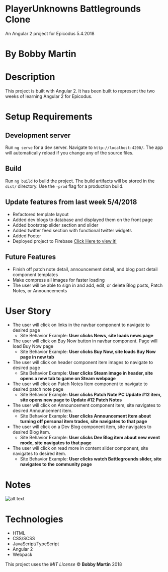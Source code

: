 # PlayerUnknowns Battlegrounds Clone
An Angular 2 project for Epicodus 5.4.2018

# By Bobby Martin

# Description
This project is built with Angular 2. It has been built to represent the two weeks of learning Angular 2 for Epicodus.

# Setup Requirements
## Development server

Run `ng serve` for a dev server. Navigate to `http://localhost:4200/`. The app will automatically reload if you change any of the source files.

## Build

Run `ng build` to build the project. The build artifacts will be stored in the `dist/` directory. Use the `-prod` flag for a production build.

## Update features from last week 5/4/2018
* Refactored template layout
* Added dev blogs to database and displayed them on the front page
* Added bootstrap slider section and slider
* Added twitter feed section with functional twitter widgets
* Added Footer
* Deployed project to Firebase [Click Here to view it!](https://pubg-site-clone.firebaseapp.com/)

## Future Features
* Finish off patch note detail, announcement detail, and blog post detail component templates
* Make compress all images for faster loading
* The user will be able to sign in and add, edit, or delete Blog posts, Patch Notes, or Announcements

# User Story
* The user will click on links in the navbar component to navigate to desired page
  * Site Behavior Example: **User clicks News, site loads news page**
* The user will click on Buy Now button in navbar component. Page will load Buy Now page
  * Site Behavior Example: **User clicks Buy Now, site loads Buy Now page in new tab**
* The user will click on header component item images to navigate to desired page
  * Site Behavior Example: **User clicks Steam image in header, site opens a new tab to game on Steam webpage**
* The user will click on Patch Notes Item component to navigate to desired patch note page
  * Site Behavior Example: **User clicks Patch Note PC Update #12 item, site opens new page to Update #12 Patch Notes**
* The user will click on Announcement component item, site navigates to desired Announcement item.
  * Site Behavior Example: **User clicks Announcement item about turning off personal item trades, site navigates to that page**
* The user will click on a Dev Blog component item, site navigates to desired Blog item.
  * Site Behavior Example: **User clicks Dev Blog item about new event mode, site navigates to that page**
* The user will click on read more in content slider component, site navigates to desired item.
  * Site Behavior Example: **User clicks watch Battlegrounds slider, site navigates to the community page**

# Notes
![alt text](https://github.com/bobbymart1n/pubg-site-clone/blob/master/src/assets/pubg-wireframe.JPG?raw=true "Site Wireframe")

# Technologies
* HTML
* CSS/SCSS
* JavaScript/TypeScript
* Angular 2
* Webpack

This project uses the _MIT License_
&copy; **Bobby Martin** 2018
